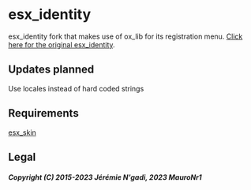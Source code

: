 # esx_identity
esx_identity fork that makes use of ox_lib for its registration menu. [Click here for the original esx_identity](https://github.com/esx-framework/esx_core/tree/main/%5Bcore%5D/esx_identity).
## Updates planned
Use locales instead of hard coded strings
## Requirements

[esx_skin](./../esx_skin/README.md)

## Legal
##### Copyright (C) 2015-2023 Jérémie N'gadi, 2023 MauroNr1

